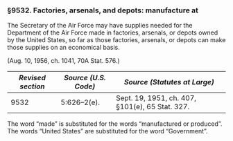 ### §9532. Factories, arsenals, and depots: manufacture at ###

The Secretary of the Air Force may have supplies needed for the Department of the Air Force made in factories, arsenals, or depots owned by the United States, so far as those factories, arsenals, or depots can make those supplies on an economical basis.

(Aug. 10, 1956, ch. 1041, 70A Stat. 576.)

|*Revised section*|*Source (U.S. Code)*|         *Source (Statutes at Large)*          |
|-----------------|--------------------|-----------------------------------------------|
|      9532       |    5:626–2(e).     |Sept. 19, 1951, ch. 407, §101(e), 65 Stat. 327.|

The word “made” is substituted for the words “manufactured or produced”. The words “United States” are substituted for the word “Government”.